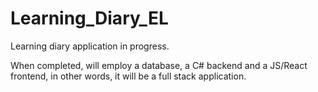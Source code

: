 # Learning_Diary_EL
Learning diary application in progress.

When completed, will employ a database, a C# backend and a JS/React frontend, in other words, it will be a full stack application.
